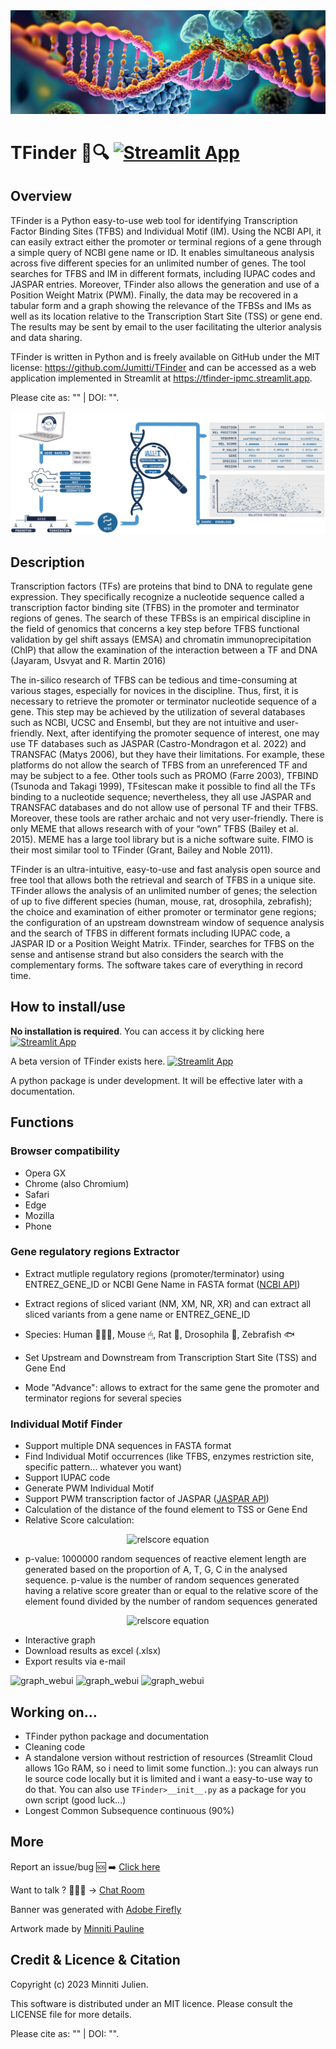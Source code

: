 <picture>
    <img
        src="/img/banners_TFinder.jpg">
</picture>

# TFinder 🧬🔍 [![Streamlit App](https://static.streamlit.io/badges/streamlit_badge_black_white.svg)](https://tfinder-ipmc.streamlit.app/)

## Overview

TFinder is a Python easy-to-use web tool for identifying Transcription Factor Binding Sites (TFBS) and Individual Motif (IM). Using the NCBI API, it can easily extract either the promoter or terminal regions of a gene through a simple query of NCBI gene name or ID. It enables simultaneous analysis across five different species for an unlimited number of genes. The tool searches for TFBS and IM in different formats, including IUPAC codes and JASPAR entries. Moreover, TFinder also allows the generation and use of a Position Weight Matrix (PWM). Finally, the data may be recovered in a tabular form and a graph showing the relevance of the TFBSs and IMs as well as its location relative to the Transcription Start Site (TSS) or gene end. The results may be sent by email to the user facilitating the ulterior analysis and data sharing.

TFinder is written in Python and is freely available on GitHub under the MIT license: https://github.com/Jumitti/TFinder and can be accessed as a web application implemented in Streamlit at https://tfinder-ipmc.streamlit.app.

Please cite as: "" | DOI: "".

<picture>
    <img
        src="/img/tfinder_schema.png">
</picture>

## Description
Transcription factors (TFs) are proteins that bind to DNA to regulate gene expression. They specifically recognize a nucleotide sequence called a transcription factor binding site (TFBS) in the promoter and terminator regions of genes. The search of these TFBSs is an empirical discipline in the field of genomics that concerns a key step before TFBS functional validation by gel shift assays (EMSA) and chromatin immunoprecipitation (ChIP) that allow the examination of the interaction between a TF and DNA (Jayaram, Usvyat and R. Martin 2016)


The in-silico research of TFBS can be tedious and time-consuming at various stages, especially for novices in the discipline. Thus, first, it is necessary to retrieve the promoter or terminator nucleotide sequence of a gene. This step may be achieved by the utilization of several databases such as NCBI, UCSC and Ensembl, but they are not intuitive and user-friendly. Next, after identifying the promoter sequence of interest, one may use TF databases such as JASPAR (Castro-Mondragon et al. 2022) and TRANSFAC (Matys 2006), but they have their limitations. For example, these platforms do not allow the search of TFBS from an unreferenced TF and may be subject to a fee. Other tools such as PROMO (Farre 2003), TFBIND (Tsunoda and Takagi 1999), TFsitescan make it possible to find all the TFs binding to a nucleotide sequence; nevertheless, they all use JASPAR and TRANSFAC databases and do not allow use of personal TF and their TFBS. Moreover, these tools are rather archaic and not very user-friendly. There is only MEME that allows research with of your “own” TFBS (Bailey et al. 2015). MEME has a large tool library but is a niche software suite. FIMO is their most similar tool to TFinder (Grant, Bailey and Noble 2011).

TFinder is an ultra-intuitive, easy-to-use and fast analysis open source and free tool that allows both the retrieval and search of TFBS in a unique site. TFinder allows the analysis of an unlimited number of genes; the selection of up to five different species (human, mouse, rat, drosophila, zebrafish); the choice and examination of either promoter or terminator gene regions; the configuration of an upstream downstream window of sequence analysis and the search of TFBS in different formats including IUPAC code, a JASPAR ID or a Position Weight Matrix. TFinder, searches for TFBS on the sense and antisense strand but also considers the search with the complementary forms. The software takes care of everything in record time.

## How to install/use

**No installation is required**. You can access it by clicking here [![Streamlit App](https://static.streamlit.io/badges/streamlit_badge_black_white.svg)](https://tfinder-ipmc.streamlit.app/)

A beta version of TFinder exists here. [![Streamlit App](https://static.streamlit.io/badges/streamlit_badge_black_white.svg)](https://tfinder-fyvzny536kxu2qxaqlmbsx.streamlit.app/)

A python package is under development. It will be effective later with a documentation.

## Functions

### Browser compatibility

- Opera GX
- Chrome (also Chromium)
- Safari
- Edge
- Mozilla
- Phone

### Gene regulatory regions Extractor
- Extract mutliple regulatory regions (promoter/terminator) using ENTREZ_GENE_ID or NCBI Gene Name in FASTA format ([NCBI API](https://www.ncbi.nlm.nih.gov/home/develop/api/))
- Extract regions of sliced variant (NM, XM, NR, XR) and can extract all sliced variants from a gene name or ENTREZ_GENE_ID
- Species: Human 🙋🏼‍♂️, Mouse 🖱, Rat 🐀, Drosophila 🦟, Zebrafish 🐟
- Set Upstream and Downstream from Transcription Start Site (TSS) and Gene End


- Mode "Advance": allows to extract for the same gene the promoter and terminator regions for several species

### Individual Motif Finder
- Support multiple DNA sequences in FASTA format
- Find Individual Motif occurrences (like TFBS, enzymes restriction site, specific pattern... whatever you want)
- Support IUPAC code
- Generate PWM Individual Motif
- Support PWM transcription factor of JASPAR ([JASPAR API](https://jaspar.genereg.net/api/v1/docs/))
- Calculation of the distance of the found element to TSS or Gene End
- Relative Score calculation:
<p align="center">
  <img src="https://latex.codecogs.com/svg.image?{\color{red}\text{Relative&space;Score}=\frac{\text{Score&space;of&space;the&space;element&space;found}-\text{Minimum&space;score&space;of&space;the&space;reference&space;matrix}}{\text{Maximum&space;score&space;of&space;the&space;reference&space;matrix}-\text{Minimum&space;score&space;of&space;the&space;reference&space;matrix}}}" alt="relscore equation">
</p>

- p-value: 1000000 random sequences of reactive element length are generated based on the proportion of A, T, G, C in the analysed sequence. p-value is the number of random sequences generated having a relative score greater than or equal to the relative score of the element found divided by the number of random sequences generated
<p align="center">
  <img src="https://latex.codecogs.com/svg.image?{\color{red}\text{p-value}=\frac{\text{Nb&space;Relative&space;Score&space;random&space;kmer}\geq\text{Relative&space;Score&space;element&space;found}}{\text{Nb&space;random&space;kmer}}}" alt="relscore equation">
</p>

- Interactive graph
- Download results as excel (.xlsx)
- Export results via e-mail


![graph_webui](https://raw.githubusercontent.com/Jumitti/TFinder/main/img/promtermoriginal.png)
![graph_webui](https://raw.githubusercontent.com/Jumitti/TFinder/main/img/bsfMS.png)
![graph_webui](https://raw.githubusercontent.com/Jumitti/TFinder/main/img/Graph%20WebUI.png)

## Working on...

- TFinder python package and documentation
- Cleaning code
- A standalone version without restriction of resources (Streamlit Cloud allows 1Go RAM, so i need to limit some function..): you can always run le source code locally but it is limited and i want a easy-to-use way to do that. You can also use `TFinder>__init__.py` as a package for you own script (good luck...)
- Longest Common Subsequence continuous (90%)

## More

Report an issue/bug 🆘 ➡️ [Click here](https://github.com/Jumitti/TFinder/issues/new/choose)

Want to talk ? 🙋🏼‍♂️ -> [Chat Room](https://github.com/Jumitti/TFinder/discussions)

Banner was generated with [Adobe Firefly](https://firefly.adobe.com/inspire/images)

Artwork made by [Minniti Pauline](https://minnitidesign.fr/)

## Credit & Licence & Citation

Copyright (c) 2023 Minniti Julien.

This software is distributed under an MIT licence. Please consult the LICENSE file for more details.

Please cite as: "" | DOI: "".

